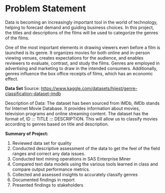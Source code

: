 # Problem Statement
Data is becoming an increasingly important tool in the world of technology, helping to forecast demand and guiding business choices. In this project, the titles and descriptions of the films will be used to categorize the genres of the films.

One of the most important elements in drawing viewers even before a film is launched is its genre. It organizes movies for both online and in-person viewing venues, creates expectations for the audience, and enables reviewers to evaluate, contrast, and study the films. Genres are employed in advertising and marketing to draw in the intended consumers. Additionally, genres influence the box office receipts of films, which has an economic effect.

**Data Set**
Source: 
https://www.kaggle.com/datasets/hijest/genre-classification-dataset-imdb 

Description of Data:
The dataset has been sourced from IMDb, IMDb stands for Internet Movie Database. It provides information about movies, television programs and online streaming content. The dataset has the format of, ID ::: TITLE ::: DESCRIPTION. This will allow us to classify movies according to genres based on title and description. 

**Summary of Project:**
1) Reviewed data set for quality
2) Conducted descriptive assessment of the data to get the feel of the field ranges and correct any 
    data issues.
3) Conducted text mining operations in SAS Enterprise Miner
4) Compared text data models using the various tools learned in class and compare output
     performance metrics. 
5) Collected and assessed insights to accurately classify genres
6) Documented findings in report
7) Presented findings to stakeholders
